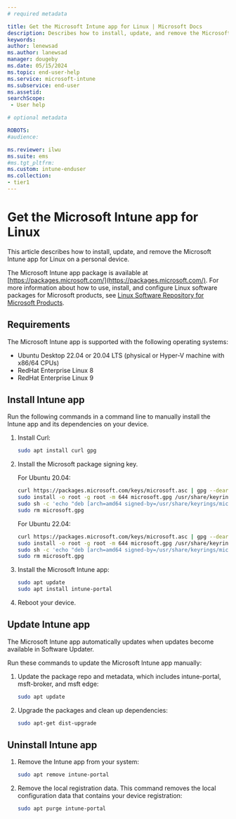 ```yaml
---
# required metadata

title: Get the Microsoft Intune app for Linux | Microsoft Docs
description: Describes how to install, update, and remove the Microsoft Intune app for Linux. 
keywords:
author: lenewsad
ms.author: lanewsad
manager: dougeby
ms.date: 05/15/2024
ms.topic: end-user-help
ms.service: microsoft-intune
ms.subservice: end-user
ms.assetid: 
searchScope:
 - User help

# optional metadata

ROBOTS:  
#audience:

ms.reviewer: ilwu
ms.suite: ems
#ms.tgt_pltfrm:
ms.custom: intune-enduser
ms.collection:
- tier1
---  
```


# Get the Microsoft Intune app for Linux   

This article describes how to install, update, and remove the Microsoft Intune app for Linux on a personal device.  

The Microsoft Intune app package is available at [https://packages.microsoft.com/](https://packages.microsoft.com/). For more information about how to use, install, and configure Linux software packages for Microsoft products, see [Linux Software Repository for Microsoft Products](/windows-server/administration/linux-package-repository-for-microsoft-software).  

## Requirements  
The Microsoft Intune app is supported with the following operating systems:  

 - Ubuntu Desktop 22.04 or 20.04 LTS (physical or Hyper-V machine with x86/64 CPUs)  
 - RedHat Enterprise Linux 8  
 - RedHat Enterprise Linux 9    

## Install Intune app  
Run the following commands in a command line to manually install the Intune app and its dependencies on your device.  

1. Install Curl:

    ```bash
    sudo apt install curl gpg
    ```

2. Install the Microsoft package signing key.  

   For Ubuntu 20.04:

    ```bash
    curl https://packages.microsoft.com/keys/microsoft.asc | gpg --dearmor > microsoft.gpg
    sudo install -o root -g root -m 644 microsoft.gpg /usr/share/keyrings/
    sudo sh -c 'echo "deb [arch=amd64 signed-by=/usr/share/keyrings/microsoft.gpg] https://packages.microsoft.com/ubuntu/20.04/prod focal main" > /etc/apt/sources.list.d/microsoft-ubuntu-focal-prod.list'
    sudo rm microsoft.gpg
    ```
    
    For Ubuntu 22.04:

    ```bash
    curl https://packages.microsoft.com/keys/microsoft.asc | gpg --dearmor > microsoft.gpg
    sudo install -o root -g root -m 644 microsoft.gpg /usr/share/keyrings/ 
    sudo sh -c 'echo "deb [arch=amd64 signed-by=/usr/share/keyrings/microsoft.gpg] https://packages.microsoft.com/ubuntu/22.04/prod jammy main" > /etc/apt/sources.list.d/microsoft-ubuntu-jammy-prod.list' 
    sudo rm microsoft.gpg
    ```

3. Install the Microsoft Intune app:

    ```bash
    sudo apt update
    sudo apt install intune-portal
    ```

4. Reboot your device.   

## Update Intune app 
The Microsoft Intune app automatically updates when updates become available in Software Updater.   

Run these commands to update the Microsoft Intune app manually:    

1. Update the package repo and metadata, which includes intune-portal, msft-broker, and msft edge:

    ```bash
    sudo apt update
    ```
 
2. Upgrade the packages and clean up dependencies:

    ```bash
    sudo apt-get dist-upgrade
    ```

## Uninstall Intune app 

1. Remove the Intune app from your system:

    ```bash
    sudo apt remove intune-portal
    ```

2. Remove the local registration data. This command removes the local configuration data that contains your device registration:

    ```bash
    sudo apt purge intune-portal
    ```

